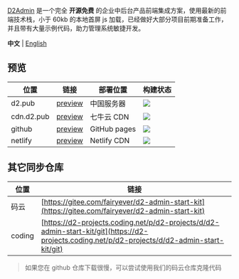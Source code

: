 [D2Admin](https://github.com/d2-projects/d2-admin) 是一个完全 **开源免费** 的企业中后台产品前端集成方案，使用最新的前端技术栈，小于 60kb 的本地首屏 js 加载，已经做好大部分项目前期准备工作，并且带有大量示例代码，助力管理系统敏捷开发。

**中文** | [English](https://github.com/d2-projects/d2-admin-start-kit)

## 预览

| 位置 | 链接 | 部署位置 | 构建状态 |
| --- | --- | --- | --- |
| d2.pub | [preview](https://d2.pub/d2-admin-start-kit/preview) | 中国服务器 | [![](https://github.com/d2-projects/d2-admin-start-kit/workflows/Deploy%20https%3A%2F%2Fd2.pub/badge.svg)](https://github.com/d2-projects/d2-admin-start-kit/actions?query=workflow%3A%22Deploy+https%3A%2F%2Fd2.pub%22) |
| cdn.d2.pub | [preview](https://cdn.d2.pub/d2-admin-start-kit/preview) | 七牛云 CDN | [![](https://github.com/d2-projects/d2-admin-start-kit/workflows/Deploy%20https%3A%2F%2Fcdn.d2.pub/badge.svg)](https://github.com/d2-projects/d2-admin-start-kit/actions?query=workflow%3A%22Deploy+https%3A%2F%2Fcdn.d2.pub%22) |
| github | [preview](https://d2-projects.github.io/d2-admin-start-kit) | GitHub pages | [![](https://github.com/d2-projects/d2-admin-start-kit/workflows/Deploy%20Github/badge.svg)](https://github.com/d2-projects/d2-admin-start-kit/actions?query=workflow%3A%22Deploy+Github%22) |
| netlify | [preview](https://d2-admin-start-kit.netlify.com) | Netlify CDN | [![](https://api.netlify.com/api/v1/badges/08ff8c93-f0a8-497a-a081-440b31fb3aa4/deploy-status)](https://app.netlify.com/sites/d2-admin-start-kit/deploys) |

## 其它同步仓库

| 位置 | 链接 |
| --- | --- |
| 码云 | [https://gitee.com/fairyever/d2-admin-start-kit](https://gitee.com/fairyever/d2-admin-start-kit) |
| coding | [https://d2-projects.coding.net/p/d2-projects/d/d2-admin-start-kit/git](https://d2-projects.coding.net/p/d2-projects/d/d2-admin-start-kit/git) |

> 如果您在 github 仓库下载很慢，可以尝试使用我们的码云仓库克隆代码